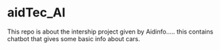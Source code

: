 # aidTec_AI
This repo is about the intership project given by Aidinfo..... this contains chatbot that gives some basic info about cars.

